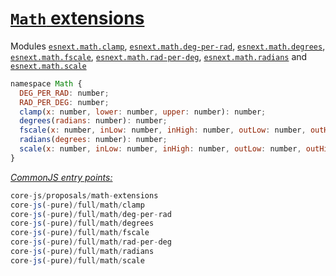 # [`Math` extensions](https://github.com/rwaldron/proposal-math-extensions)
Modules [`esnext.math.clamp`](/packages/core-js/modules/esnext.math.clamp.js), [`esnext.math.deg-per-rad`](/packages/core-js/modules/esnext.math.deg-per-rad.js), [`esnext.math.degrees`](/packages/core-js/modules/esnext.math.degrees.js), [`esnext.math.fscale`](/packages/core-js/modules/esnext.math.fscale.js), [`esnext.math.rad-per-deg`](/packages/core-js/modules/esnext.math.rad-per-deg.js), [`esnext.math.radians`](/packages/core-js/modules/esnext.math.radians.js) and [`esnext.math.scale`](/packages/core-js/modules/esnext.math.scale.js)
```js
namespace Math {
  DEG_PER_RAD: number;
  RAD_PER_DEG: number;
  clamp(x: number, lower: number, upper: number): number;
  degrees(radians: number): number;
  fscale(x: number, inLow: number, inHigh: number, outLow: number, outHigh: number): number;
  radians(degrees: number): number;
  scale(x: number, inLow: number, inHigh: number, outLow: number, outHigh: number): number;
}
```
[*CommonJS entry points:*](/docs/Usage.md#commonjs-api)
```js
core-js/proposals/math-extensions
core-js(-pure)/full/math/clamp
core-js(-pure)/full/math/deg-per-rad
core-js(-pure)/full/math/degrees
core-js(-pure)/full/math/fscale
core-js(-pure)/full/math/rad-per-deg
core-js(-pure)/full/math/radians
core-js(-pure)/full/math/scale
```